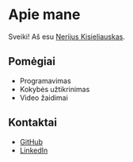 # Apie mane
Sveiki! Aš esu [Nerijus Kisieliauskas](https://github.com/NerkaKiss).

## Pomėgiai
- Programavimas
- Kokybės užtikrinimas
- Video žaidimai

## Kontaktai
- [GitHub](https://github.com/NerkaKiss)
- [LinkedIn](https://www.linkedin.com/in/nerijus-kisieliauskas-8288ab263/)


<!--
**NerkaKiss/NerkaKiss** is a ✨ _special_ ✨ repository because its `README.md` (this file) appears on your GitHub profile.

Here are some ideas to get you started:

- 🔭 I’m currently working on ...
- 🌱 I’m currently learning ...
- 👯 I’m looking to collaborate on ...
- 🤔 I’m looking for help with ...
- 💬 Ask me about ...
- 📫 How to reach me: ...
- 😄 Pronouns: ...
- ⚡ Fun fact: ...
-->
